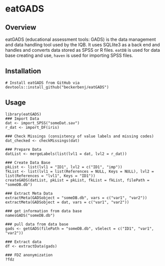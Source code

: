 # eatGADS

## Overview

eatGADS (educational assessment tools: GADS) is the data management and data handling tool used by the IQB. It uses SQLlite3 as a back end and handles and converts data stored as SPSS or R files. `eatDB` is used for data base creating and use, `haven` is used for importing SPSS files.

## Installation

```
# Install eatGADS from GitHub via
devtools::install_github("beckerbenj/eatGADS")
```

## Usage

```
library(eatGADS)
### Import Data
dat <- import_SPSS("someDat.sav")
r_dat <- import_DF(iris)

### Check Missings (consistency of value labels and missing codes)
dat_checked <- checkMissings(dat)

### Prepare Data
datList <- mergeLabels(list(lvl1 = dat, lvl2 = r_dat))

### Create Data Base
pkList <- list(lvl1 = "ID1", lvl2 = c("ID1", "imp"))
fkList <- list(lvl1 = list(References = NULL, Keys = NULL), lvl2 = list(References = "lvl1", Keys = "ID1"))
createGADS(datList, pkList = pkList, fkList = fkList, filePath = "someDB.db")

### Extract Meta Data
extractMeta(GADSobject = "someDB.db", vars = c("var1", "var2"))
extractMeta(GADSobject = dat, vars = c("var1", "var2"))

### get information from data base
namesGADS("someDB.db")

### pull data from data base
gads <- getGADS(filePath = "someDB.db", vSelect = c("ID1", "var1", "var2"))

### Extract data
df <- extractData(gads)

### FDZ anonymization
?fdz
```
